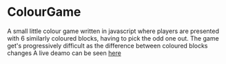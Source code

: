 # ColourGame
A small little colour game written in javascript where players are presented with 6 similarly coloured blocks, having to pick the odd one out. The game get's progressively difficult as the difference between coloured blocks changes 
A live deamo can be seen [here](https://jortdebokx.github.io/ColourGame/)
